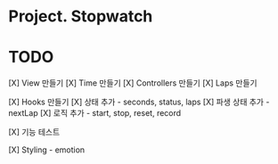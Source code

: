 # Project. Stopwatch

# TODO
[X] View 만들기
[X] Time 만들기
[X] Controllers 만들기
[X] Laps 만들기

[X] Hooks 만들기
[X] 상태 추가 - seconds, status, laps
[X] 파생 상태 추가 - nextLap
[X] 로직 추가 - start, stop, reset, record

[X] 기능 테스트

[X] Styling - emotion